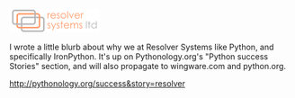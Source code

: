 <!--
.. title: IronPython at Resolver Systems
.. slug: ironpython-at-resolver-systems
.. date: 2008-08-01 01:12:17-05:00
.. tags: Python,Software,Presentations
.. link: 
.. description: 
.. type: text
-->


![Resolver Systems logo](/files/2008/08/resolversystems-logo-web.png)

I wrote a little blurb about why we at Resolver Systems like Python, and
specifically IronPython. It's up on Pythonology.org's "Python success
Stories" section, and will also propagate to wingware.com and
python.org.

<http://pythonology.org/success&story=resolver>